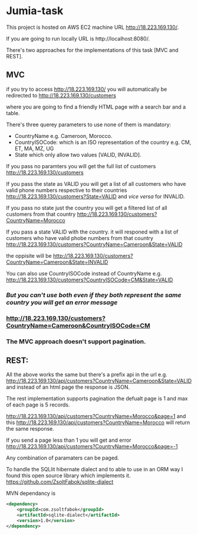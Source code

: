 # Jumia-task

This project is hosted on AWS EC2 machine URL http://18.223.169.130/.

If you are going to run locally URL is http://localhost:8080/.

There's two approaches for the implementations of this task [MVC and REST].

## MVC

 if you try to access http://18.223.169.130/ you will automatically be redirected to http://18.223.169.130/customers

where you are going to find a friendly HTML page with a search bar and a table.

There's three querey parameters to use none of them is mandatory:

- CountryName e.g. Cameroon, Morocco.
- CountryISOCode: which is an ISO representation of the country e.g. CM, ET, MA, MZ, UG
- State which only allow two values [VALID, INVALID].

If you pass no paramters you will get the full list of customers http://18.223.169.130/customers

If you pass the state as VALID you will get a list of all customers who have valid phone numbers respective to their countries http://18.223.169.130/customers?State=VALID and *vice versa* for INVALID.

If you pass no state just the country you will get a filtered list of all customers from that country http://18.223.169.130/customers?CountryName=Morocco

If you pass a state VALID with the country. it will responed with a list of customers who have valid phobe numbers from that country http://18.223.169.130/customers?CountryName=Cameroon&State=VALID

the oppisite will be http://18.223.169.130/customers?CountryName=Cameroon&State=INVALID

You can also use CountryISOCode instead of CountryName e.g. http://18.223.169.130/customers?CountryISOCode=CM&State=VALID

### *But you can't use both even if they both represent the same country you will get an error message*

###  http://18.223.169.130/customers?CountryName=Cameroon&CountryISOCode=CM

### The MVC approach doesn't support pagination.

## REST:

All the above works the same but there's a prefix api in the url e.g. http://18.223.169.130/api/customers?CountryName=Cameroon&State=VALID and instead of an html page the response is JSON.

The rest implementation supports pagination the defualt page is 1 and max of each page is 5 records.

http://18.223.169.130/api/customers?CountryName=Morocco&page=1 and this http://18.223.169.130/api/customers?CountryName=Morocco will return the same response.

If you send a page less than 1 you will get and error http://18.223.169.130/api/customers?CountryName=Morocco&page=-1

Any combination of paramaters can be paged.

To handle the SQLlit hibernate dialect and to able to use in an ORM way I found this open source library which implements it. https://github.com/ZsoltFabok/sqlite-dialect

MVN dependancy is

```xml
<dependency>
    <groupId>com.zsoltfabok</groupId>
    <artifactId>sqlite-dialect</artifactId>
    <version>1.0</version>
</dependency>
```
